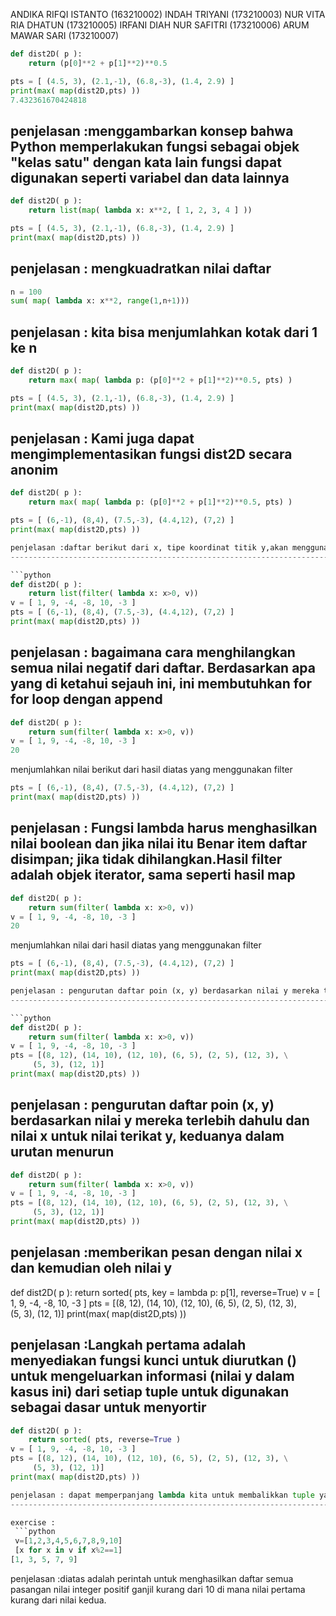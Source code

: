 ANDIKA RIFQI ISTANTO (163210002) INDAH TRIYANI (173210003) NUR VITA RIA
DHATUN (173210005) IRFANI DIAH NUR SAFITRI (173210006) ARUM MAWAR SARI
(173210007)

```python
def dist2D( p ):
    return (p[0]**2 + p[1]**2)**0.5

pts = [ (4.5, 3), (2.1,-1), (6.8,-3), (1.4, 2.9) ]
print(max( map(dist2D,pts) ))
7.432361670424818
```
penjelasan :menggambarkan konsep bahwa Python memperlakukan fungsi sebagai objek "kelas satu" dengan kata lain fungsi dapat digunakan seperti variabel dan data lainnya
-----------------------------------------------------------------------------------------------------------------------------------------------------------------------

```python
def dist2D( p ):
    return list(map( lambda x: x**2, [ 1, 2, 3, 4 ] ))

pts = [ (4.5, 3), (2.1,-1), (6.8,-3), (1.4, 2.9) ]
print(max( map(dist2D,pts) ))
```
penjelasan : mengkuadratkan nilai daftar
----------------------------------------

```python
n = 100
sum( map( lambda x: x**2, range(1,n+1)))
```
penjelasan : kita bisa menjumlahkan kotak dari 1 ke n
-----------------------------------------------------

```python
def dist2D( p ):
    return max( map( lambda p: (p[0]**2 + p[1]**2)**0.5, pts) )

pts = [ (4.5, 3), (2.1,-1), (6.8,-3), (1.4, 2.9) ]
print(max( map(dist2D,pts) ))
```
penjelasan : Kami juga dapat mengimplementasikan fungsi dist2D secara anonim
----------------------------------------------------------------------------

```python
def dist2D( p ):
    return max( map( lambda p: (p[0]**2 + p[1]**2)**0.5, pts) )

pts = [ (6,-1), (8,4), (7.5,-3), (4.4,12), (7,2) ]
print(max( map(dist2D,pts) ))

penjelasan :daftar berikut dari x, tipe koordinat titik y,akan menggunakan map (), fungsi lambda, dan maks () untuk menemukan maksimum koordinat x (koordinat ke-0) dalam daftar poin.
--------------------------------------------------------------------------------------------------------------------------------------------------------------------------------------

```python
def dist2D( p ):
    return list(filter( lambda x: x>0, v))
v = [ 1, 9, -4, -8, 10, -3 ]
pts = [ (6,-1), (8,4), (7.5,-3), (4.4,12), (7,2) ]
print(max( map(dist2D,pts) ))
```
penjelasan : bagaimana cara menghilangkan semua nilai negatif dari daftar. Berdasarkan apa yang di ketahui sejauh ini, ini membutuhkan for for loop dengan append
-----------------------------------------------------------------------------------------------------------------------------------------------------------------
```python
def dist2D( p ):
    return sum(filter( lambda x: x>0, v))
v = [ 1, 9, -4, -8, 10, -3 ]
20
```
menjumlahkan nilai berikut dari hasil diatas yang menggunakan filter
```python
pts = [ (6,-1), (8,4), (7.5,-3), (4.4,12), (7,2) ]
print(max( map(dist2D,pts) ))
```

penjelasan : Fungsi lambda harus menghasilkan nilai boolean dan jika nilai itu Benar item daftar disimpan; jika tidak dihilangkan.Hasil filter adalah objek iterator, sama seperti hasil map
--------------------------------------------------------------------------------------------------------------------------------------------------------------------------------------------

```python
def dist2D( p ):
    return sum(filter( lambda x: x>0, v))
v = [ 1, 9, -4, -8, 10, -3 ]
20
```
menjumlahkan nilai dari hasil diatas yang menggunakan filter
```python
pts = [ (6,-1), (8,4), (7.5,-3), (4.4,12), (7,2) ]
print(max( map(dist2D,pts) ))

penjelasan : pengurutan daftar poin (x, y) berdasarkan nilai y mereka terlebih dahulu dan nilai x untuk nilai terikat y, keduanya dalam urutan menurun.
-------------------------------------------------------------------------------------------------------------------------------------------------------

```python
def dist2D( p ):
    return sum(filter( lambda x: x>0, v))
v = [ 1, 9, -4, -8, 10, -3 ]
pts = [(8, 12), (14, 10), (12, 10), (6, 5), (2, 5), (12, 3), \
     (5, 3), (12, 1)]
print(max( map(dist2D,pts) ))
```
penjelasan : pengurutan daftar poin (x, y) berdasarkan nilai y mereka terlebih dahulu dan nilai x untuk nilai terikat y, keduanya dalam urutan menurun
------------------------------------------------------------------------------------------------------------------------------------------------------

```python
def dist2D( p ):
    return sum(filter( lambda x: x>0, v))
v = [ 1, 9, -4, -8, 10, -3 ]
pts = [(8, 12), (14, 10), (12, 10), (6, 5), (2, 5), (12, 3), \
     (5, 3), (12, 1)]
print(max( map(dist2D,pts) ))
```

penjelasan :memberikan pesan dengan nilai x dan kemudian oleh nilai y
---------------------------------------------------------------------

def dist2D( p ): return sorted( pts, key = lambda p: p[1], reverse=True)
v = [ 1, 9, -4, -8, 10, -3 ] pts = [(8, 12), (14, 10), (12, 10), (6, 5),
(2, 5), (12, 3),\
 (5, 3), (12, 1)] print(max( map(dist2D,pts) ))

penjelasan :Langkah pertama adalah menyediakan fungsi kunci untuk diurutkan () untuk mengeluarkan informasi (nilai y dalam kasus ini) dari setiap tuple untuk digunakan sebagai dasar untuk menyortir
-----------------------------------------------------------------------------------------------------------------------------------------------------------------------------------------------------

```python
def dist2D( p ):
    return sorted( pts, reverse=True )
v = [ 1, 9, -4, -8, 10, -3 ]
pts = [(8, 12), (14, 10), (12, 10), (6, 5), (2, 5), (12, 3), \
     (5, 3), (12, 1)]
print(max( map(dist2D,pts) ))

penjelasan : dapat memperpanjang lambda kita untuk membalikkan tuple yang disediakan untuk disortir ()
------------------------------------------------------------------------------------------------------

exercise :
 ```python
 v=[1,2,3,4,5,6,7,8,9,10]
 [x for x in v if x%2==1]
[1, 3, 5, 7, 9]
```
penjelasan :diatas adalah perintah untuk menghasilkan daftar semua
pasangan nilai integer positif ganjil kurang dari 10 di mana nilai
pertama kurang dari nilai kedua.